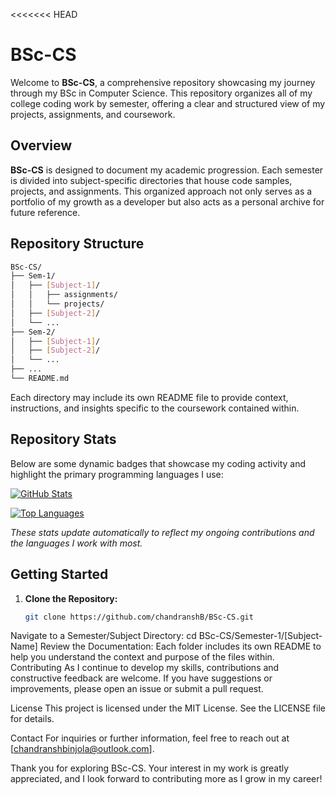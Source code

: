 <<<<<<< HEAD
# BSc-CS

Welcome to **BSc-CS**, a comprehensive repository showcasing my journey through my BSc in Computer Science. This repository organizes all of my college coding work by semester, offering a clear and structured view of my projects, assignments, and coursework.

## Overview

**BSc-CS** is designed to document my academic progression. Each semester is divided into subject-specific directories that house code samples, projects, and assignments. This organized approach not only serves as a portfolio of my growth as a developer but also acts as a personal archive for future reference.

## Repository Structure
```bash
BSc-CS/
├── Sem-1/
│   ├── [Subject-1]/
│   │   ├── assignments/
│   │   └── projects/
│   ├── [Subject-2]/
│   └── ...
├── Sem-2/
│   ├── [Subject-1]/
│   ├── [Subject-2]/
│   └── ...
├── ...
└── README.md

```


Each directory may include its own README file to provide context, instructions, and insights specific to the coursework contained within.

## Repository Stats

Below are some dynamic badges that showcase my coding activity and highlight the primary programming languages I use:

[![GitHub Stats](https://github-readme-stats.vercel.app/api?username=chandranshB&show_icons=true&hide=stars,forks&theme=default)](https://github.com/chandranshB)

[![Top Languages](https://github-readme-stats.vercel.app/api/top-langs/?username=chandranshB&layout=compact&theme=default)](https://github.com/chandranshB)

*These stats update automatically to reflect my ongoing contributions and the languages I work with most.*

## Getting Started

1. **Clone the Repository:**
   ```bash
   git clone https://github.com/chandranshB/BSc-CS.git
Navigate to a Semester/Subject Directory:
cd BSc-CS/Semester-1/[Subject-Name]
Review the Documentation:
Each folder includes its own README to help you understand the context and purpose of the files within.
Contributing
As I continue to develop my skills, contributions and constructive feedback are welcome. If you have suggestions or improvements, please open an issue or submit a pull request.

License
This project is licensed under the MIT License. See the LICENSE file for details.

Contact
For inquiries or further information, feel free to reach out at [chandranshbinjola@outlook.com].

Thank you for exploring BSc-CS. Your interest in my work is greatly appreciated, and I look forward to contributing more as I grow in my career!
